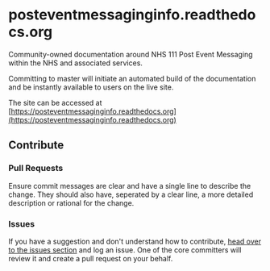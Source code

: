 # posteventmessaginginfo.readthedocs.org

Community-owned documentation around NHS 111 Post Event Messaging within the NHS and associated services.

Committing to master will initiate an automated build of the documentation and be instantly available to users on the live site.

The site can be accessed at [https://posteventmessaginginfo.readthedocs.org](https://posteventmessaginginfo.readthedocs.org)


## Contribute

### Pull Requests

Ensure commit messages are clear and have a single line to describe the change. They should also have, seperated by a clear line, a more detailed description or rational for the change.

### Issues

If you have a suggestion and don't understand how to contribute, [head over to the issues section](https://github.com/NHS111/posteventmessaginginfo/issues) and log an issue. One of the core committers will review it and create a pull request on your behalf.
